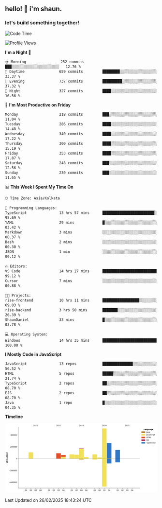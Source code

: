 ## hello! 👋 i'm shaun. 
### let's build something together!
<!--START_SECTION:waka-->
![Code Time](http://img.shields.io/badge/Code%20Time-15%20hrs%2051%20mins-blue)

![Profile Views](http://img.shields.io/badge/Profile%20Views-0-blue)

**I'm a Night 🦉** 

```text
🌞 Morning                252 commits         ███░░░░░░░░░░░░░░░░░░░░░░   12.76 % 
🌆 Daytime                659 commits         ████████░░░░░░░░░░░░░░░░░   33.37 % 
🌃 Evening                737 commits         █████████░░░░░░░░░░░░░░░░   37.32 % 
🌙 Night                  327 commits         ████░░░░░░░░░░░░░░░░░░░░░   16.56 % 
```
📅 **I'm Most Productive on Friday** 

```text
Monday                   218 commits         ███░░░░░░░░░░░░░░░░░░░░░░   11.04 % 
Tuesday                  286 commits         ████░░░░░░░░░░░░░░░░░░░░░   14.48 % 
Wednesday                340 commits         ████░░░░░░░░░░░░░░░░░░░░░   17.22 % 
Thursday                 300 commits         ████░░░░░░░░░░░░░░░░░░░░░   15.19 % 
Friday                   353 commits         ████░░░░░░░░░░░░░░░░░░░░░   17.87 % 
Saturday                 248 commits         ███░░░░░░░░░░░░░░░░░░░░░░   12.56 % 
Sunday                   230 commits         ███░░░░░░░░░░░░░░░░░░░░░░   11.65 % 
```


📊 **This Week I Spent My Time On** 

```text
🕑︎ Time Zone: Asia/Kolkata

💬 Programming Languages: 
TypeScript               13 hrs 57 mins      ████████████████████████░   95.69 % 
YAML                     29 mins             █░░░░░░░░░░░░░░░░░░░░░░░░   03.42 % 
Markdown                 3 mins              ░░░░░░░░░░░░░░░░░░░░░░░░░   00.37 % 
Bash                     2 mins              ░░░░░░░░░░░░░░░░░░░░░░░░░   00.30 % 
JSON                     1 min               ░░░░░░░░░░░░░░░░░░░░░░░░░   00.12 % 

🔥 Editors: 
VS Code                  14 hrs 27 mins      █████████████████████████   99.12 % 
Cursor                   7 mins              ░░░░░░░░░░░░░░░░░░░░░░░░░   00.88 % 

🐱‍💻 Projects: 
rise-frontend            10 hrs 11 mins      █████████████████░░░░░░░░   69.83 % 
rise-backend             3 hrs 50 mins       ███████░░░░░░░░░░░░░░░░░░   26.39 % 
ShaunDaniel              33 mins             █░░░░░░░░░░░░░░░░░░░░░░░░   03.78 % 

💻 Operating System: 
Windows                  14 hrs 35 mins      █████████████████████████   100.00 % 
```

**I Mostly Code in JavaScript** 

```text
JavaScript               13 repos            ██████████████░░░░░░░░░░░   56.52 % 
HTML                     5 repos             █████░░░░░░░░░░░░░░░░░░░░   21.74 % 
TypeScript               2 repos             ██░░░░░░░░░░░░░░░░░░░░░░░   08.70 % 
EJS                      2 repos             ██░░░░░░░░░░░░░░░░░░░░░░░   08.70 % 
Java                     1 repo              █░░░░░░░░░░░░░░░░░░░░░░░░   04.35 % 
```



**Timeline**

![Lines of Code chart](https://raw.githubusercontent.com/ShaunDaniel/ShaunDaniel/main/assets/bar_graph.png)


 Last Updated on 26/02/2025 18:43:24 UTC
<!--END_SECTION:waka-->
